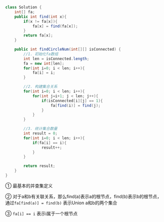 ```java
class Solution {
    int[] fa;
    public int find(int x){
        if(x != fa[x]){
            fa[x] = find(fa[x]);
        }
        return fa[x];
    }

    public int findCircleNum(int[][] isConnected) {
        //1. 初始化fa数组
        int len = isConnected.length;
        fa = new int[len];
        for(int i=0; i < len; i++){
            fa[i] = i;
        }

        //2. 构建集合关系
        for(int i=0; i < len; i++){
            for(int j=i+1; j < len; j++){
                if(isConnected[i][j] == 1){
                    fa[find(i)] = find(j);
                }
            }
        }

        //3. 统计集合数量
        int result = 0;
        for(int i=0; i < len; i++){
            if(fa[i] == i){
                result++;
            }
        }

        return result;
    }
}
```

① 最基本的并查集定义

② 对于a和b有关联关系，那么find(a)表示a的根节点，find(b)表示b的根节点，通过`fa[find(a)] = find(b)` 表示Union a和b的两个集合

③ `fa[i] == i` 表示i属于一个根节点















































